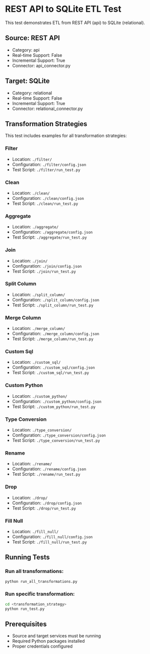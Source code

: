# REST API to SQLite ETL Test

This test demonstrates ETL from REST API (api) to SQLite (relational).

## Source: REST API
- Category: api
- Real-time Support: False
- Incremental Support: True
- Connector: api_connector.py

## Target: SQLite
- Category: relational
- Real-time Support: False
- Incremental Support: True
- Connector: relational_connector.py

## Transformation Strategies

This test includes examples for all transformation strategies:

### Filter
- Location: `./filter/`
- Configuration: `./filter/config.json`
- Test Script: `./filter/run_test.py`

### Clean
- Location: `./clean/`
- Configuration: `./clean/config.json`
- Test Script: `./clean/run_test.py`

### Aggregate
- Location: `./aggregate/`
- Configuration: `./aggregate/config.json`
- Test Script: `./aggregate/run_test.py`

### Join
- Location: `./join/`
- Configuration: `./join/config.json`
- Test Script: `./join/run_test.py`

### Split Column
- Location: `./split_column/`
- Configuration: `./split_column/config.json`
- Test Script: `./split_column/run_test.py`

### Merge Column
- Location: `./merge_column/`
- Configuration: `./merge_column/config.json`
- Test Script: `./merge_column/run_test.py`

### Custom Sql
- Location: `./custom_sql/`
- Configuration: `./custom_sql/config.json`
- Test Script: `./custom_sql/run_test.py`

### Custom Python
- Location: `./custom_python/`
- Configuration: `./custom_python/config.json`
- Test Script: `./custom_python/run_test.py`

### Type Conversion
- Location: `./type_conversion/`
- Configuration: `./type_conversion/config.json`
- Test Script: `./type_conversion/run_test.py`

### Rename
- Location: `./rename/`
- Configuration: `./rename/config.json`
- Test Script: `./rename/run_test.py`

### Drop
- Location: `./drop/`
- Configuration: `./drop/config.json`
- Test Script: `./drop/run_test.py`

### Fill Null
- Location: `./fill_null/`
- Configuration: `./fill_null/config.json`
- Test Script: `./fill_null/run_test.py`

## Running Tests

### Run all transformations:
```bash
python run_all_transformations.py
```

### Run specific transformation:
```bash
cd <transformation_strategy>
python run_test.py
```

## Prerequisites
- Source and target services must be running
- Required Python packages installed
- Proper credentials configured
